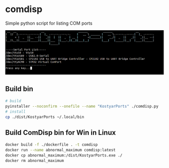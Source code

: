 # comdisp

Simple python script for listing COM ports

![img](/doc/Screenshot_20221005_174623.png)

## Build bin

```bash
# build
pyinstaller --noconfirm --onefile --name "KostyarPorts" ./comdisp.py
# install
cp ./dist/KostyarPorts ~/.local/bin
```


## Build ComDisp bin for Win in Linux

```bash
docker build -f ./dockerfile . -t comdisp
docker run --name abnormal_maximum comdisp:latest
docker cp abnormal_maximum:/dist/KostyarPorts.exe ./
docker rm abnormal_maximum
```
